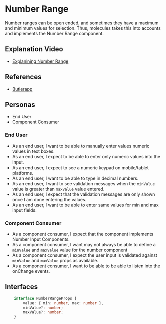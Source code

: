 # Number Range

Number ranges can be open ended, and sometimes they have a maximum and minimum values for selection. Thus, molecules takes this into accounts and implements the Number Range component.

## Explanation Video
-   [Explanining Number Range](https://www.loom.com/share/59bb6ac407cc4b948aa883bec10f86f6)

## References
-   [Butlerapp](https://bamboo.veranstaltungsbutler.de/)

## Personas
-   End User
-   Component Consumer


### End User
-   As an end user, I want to be able to manually enter values numeric values in text boxes.
-   As an end user, I expect to be able to enter only numeric values into the input.
-   As an end user, I expect to see a numeric keypad on mobile/tablet platforms.
-   As an end user, I want to be able to type in decimal numbers.
-   As an end user, I want to see validation messages when the `minValue` value is greater than `maxValue` value entered.
-   As an end user, I expect that the validation messages are only shown once I am done entering the values.
-   As an end user, I want to be able to enter same values for min and max input fields.


### Component Consumer
-   As a component consumer, I expect that the component implements Number Input Components.
-   As a component consumer, I want may not always be able to define a `minValue` and `maxValue` value for the number component
-   As a component consumer, I expect the user input is validated against `minValue` and `maxValue` props as available.
-   As a component consumer, I want to be able to be able to listen into the onChange events.


## Interfaces
```ts
    interface NumberRangeProps {
        value: { min: number, max: number },
        minValue?: number;
        maxValue?: number;
    }
```